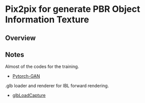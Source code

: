 # Pix2pix for generate PBR Object Information Texture
## Overview

## Notes
Almost of the codes for the training.
- [Pytorch-GAN](https://github.com/eriklindernoren/PyTorch-GAN/)

.glb loader and renderer for IBL forward rendering.
- [glbLoadCapture](https://github.com/Hoyeon9/glbLoadCapture)
